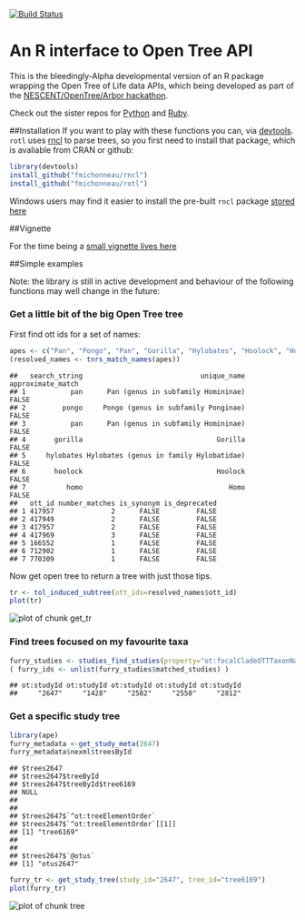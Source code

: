 
[![Build Status](https://travis-ci.org/fmichonneau/rotl.svg)](https://travis-ci.org/fmichonneau/rotl)

# An R interface to Open Tree API

This is the bleedingly-Alpha developmental version of an R package wrapping the
Open Tree of Life data APIs, which being developed as part of the
[NESCENT/OpenTree/Arbor
hackathon](http://blog.opentreeoflife.org/2014/06/11/apply-for-tree-for-all-a-hackathon-to-access-opentree-resources/).

Check out the sister repos for
[Python](https://github.com/OpenTreeOfLife/opentree-interfaces/tree/master/python)
and [Ruby](https://github.com/SpeciesFileGroup/bark). 

##Installation
If you want to play with these functions you can, via
[devtools](https://github.com/hadley/devtools). `rotl` uses [rncl](https://github.com/fmichonneau/rncl) to parse trees, so you first need to install that package, which is avaliable from CRAN or github:




```r
library(devtools)
install_github("fmichonneau/rncl")
install_github("fmichonneau/rotl")
```

Windows users may find it easier to install the pre-built `rncl` package [stored here](https://github.com/fmichonneau/rncl/tree/master/winbuilds)

##Vignette 

For the time being a [small vignette lives here](http://dwinter.github.io/rotl-vignette/)  

##Simple examples

Note: the library is still in active development and behaviour of the following
functions may well change in the future:

### Get a little bit of the big Open Tree tree

First find ott ids for a set of names:


```r
apes <- c("Pan", "Pongo", "Pan", "Gorilla", "Hylobates", "Hoolock", "Homo")
(resolved_names <- tnrs_match_names(apes))
```

```
##   search_string                             unique_name approximate_match
## 1           pan      Pan (genus in subfamily Homininae)             FALSE
## 2         pongo     Pongo (genus in subfamily Ponginae)             FALSE
## 3           pan      Pan (genus in subfamily Homininae)             FALSE
## 4       gorilla                                 Gorilla             FALSE
## 5     hylobates Hylobates (genus in family Hylobatidae)             FALSE
## 6       hoolock                                 Hoolock             FALSE
## 7          homo                                    Homo             FALSE
##   ott_id number_matches is_synonym is_deprecated
## 1 417957              2      FALSE         FALSE
## 2 417949              2      FALSE         FALSE
## 3 417957              2      FALSE         FALSE
## 4 417969              3      FALSE         FALSE
## 5 166552              1      FALSE         FALSE
## 6 712902              1      FALSE         FALSE
## 7 770309              1      FALSE         FALSE
```
Now get open tree to return a tree with just those tips. 



```r
tr <- tol_induced_subtree(ott_ids=resolved_names$ott_id)
plot(tr)
```

![plot of chunk get_tr](http://i.imgur.com/pWUJd2K.png) 


### Find trees focused on my favourite taxa


```r
furry_studies <- studies_find_studies(property="ot:focalCladeOTTTaxonName", value="Mammalia")
( furry_ids <- unlist(furry_studies$matched_studies) )
```

```
## ot:studyId ot:studyId ot:studyId ot:studyId ot:studyId 
##     "2647"     "1428"     "2582"     "2550"     "2812"
```

### Get a specific study tree

```r
library(ape)
furry_metadata <-get_study_meta(2647)
furry_metadata$nexml$treesById
```

```
## $trees2647
## $trees2647$treeById
## $trees2647$treeById$tree6169
## NULL
## 
## 
## $trees2647$`^ot:treeElementOrder`
## $trees2647$`^ot:treeElementOrder`[[1]]
## [1] "tree6169"
## 
## 
## $trees2647$`@otus`
## [1] "otus2647"
```

```r
furry_tr <- get_study_tree(study_id="2647", tree_id="tree6169")
plot(furry_tr)
```

![plot of chunk tree](http://i.imgur.com/OVcg9vM.png) 
